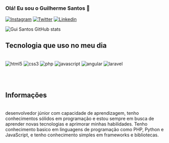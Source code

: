 
### Olá! Eu sou o Guilherme Santos 👋

[![Instagram](https://img.shields.io/badge/Instagram-E4405F?style=for-the-badge&logo=instagram&logoColor=white)](https://www.instagram.com/guisantos_desenvolvedor/)
[![Twitter](https://img.shields.io/badge/Twitter-1DA1F2?style=for-the-badge&logo=twitter&logoColor=white)]()
[![Linkedin](https://img.shields.io/badge/LinkedIn-0077B5?style=for-the-badge&logo=linkedin&logoColor=white)]()

![Gui Santos GitHub stats](https://github-readme-stats.vercel.app/api?username=guisantosdesenvolvedor&show_icons=true&theme=dark)

## Tecnologia que uso no meu dia 

<div style="display: inline_block"><br/>
    <img align="center" alt="html5" src="https://img.shields.io/badge/HTML5-E34F26?style=for-the-badge&logo=html5&logoColor=white">
     <img align="center" alt="css3" src="https://img.shields.io/badge/CSS3-1572B6?style=for-the-badge&logo=css3&logoColor=white">
      <img align="center" alt="php" src="https://img.shields.io/badge/PHP-777BB4?style=for-the-badge&logo=php&logoColor=white">
       <img align="center" alt="javascript" src="https://img.shields.io/badge/JavaScript-323330?style=for-the-badge&logo=javascript&logoColor=F7DF1E">
        <img align="center" alt="angular" src="https://img.shields.io/badge/Angular-DD0031?style=for-the-badge&logo=angular&logoColor=white">
         <img align="center" alt="laravel" src="https://img.shields.io/badge/Laravel-FF2D20?style=for-the-badge&logo=laravel&logoColor=white">
        
</div>

<br><br>

## Informações 

<br>
desenvolvedor júnior com capacidade de aprendizagem, tenho conhecimentos sólidos em programação e estou sempre em busca de aprender novas tecnologias e aprimorar minhas habilidades. Tenho conhecimento basico em linguagens de programação como PHP, Python e JavaScript, e tenho conhecimento simples em frameworks e bibliotecas.
